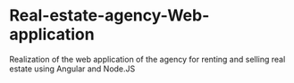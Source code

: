 # Real-estate-agency-Web-application
Realization of the web application of the agency for renting and selling real estate using Angular and Node.JS

